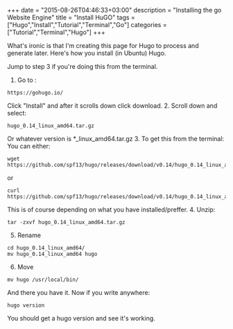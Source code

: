 +++
date = "2015-08-26T04:46:33+03:00"
description = "Installing the go Website Engine"
title = "Install HuGO"
tags = ["Hugo","Install","Tutorial","Terminal","Go"]
categories = ["Tutorial","Terminal","Hugo"]
+++

What's ironic is that I'm creating this page for Hugo to process and generate later. Here's how you install (in Ubuntu) Hugo.

Jump to step 3 if you're doing this from the terminal.
1. Go to :
```
https://gohugo.io/
```
Click "Install" and after it scrolls down click download.
2. Scroll down and select:

```
hugo_0.14_linux_amd64.tar.gz
```
Or whatever version is *_linux_amd64.tar.gz
3. To get this from the terminal:
You can either:
```
wget https://github.com/spf13/hugo/releases/download/v0.14/hugo_0.14_linux_amd64.tar.gz
```
or 
```
curl https://github.com/spf13/hugo/releases/download/v0.14/hugo_0.14_linux_amd64.tar.gz
```
This is of course depending on what you have installed/preffer.
4. Unzip:
```
tar -zxvf hugo_0.14_linux_amd64.tar.gz
```
5. Rename
```
cd hugo_0.14_linux_amd64/
mv hugo_0.14_linux_amd64 hugo
```
6. Move
```
mv hugo /usr/local/bin/
```

And there you have it. Now if you write anywhere: 
```
hugo version
```
You should get a hugo version and see it's working.
